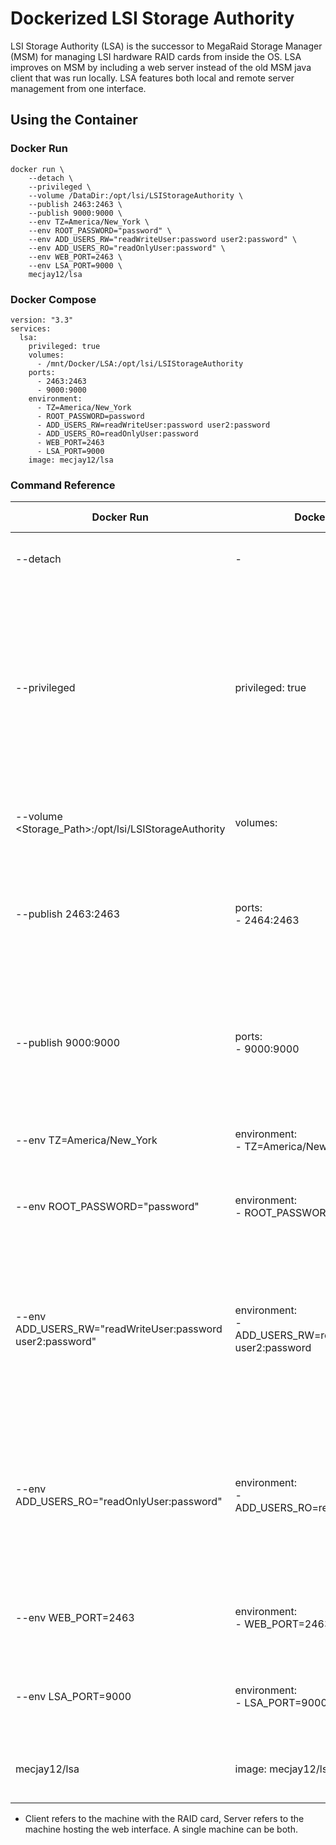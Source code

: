 # Dockerized LSI Storage Authority
LSI Storage Authority (LSA) is the successor to MegaRaid Storage Manager (MSM) for managing LSI hardware RAID cards from inside the OS. LSA improves on MSM by including a web server instead of the old MSM java client that was run locally. LSA features both local and remote server management from one interface.

## Using the Container
### Docker Run

```
docker run \
	--detach \
	--privileged \
	--volume /DataDir:/opt/lsi/LSIStorageAuthority \
	--publish 2463:2463 \
	--publish 9000:9000 \
	--env TZ=America/New_York \
	--env ROOT_PASSWORD="password" \
	--env ADD_USERS_RW="readWriteUser:password user2:password" \
	--env ADD_USERS_RO="readOnlyUser:password" \
	--env WEB_PORT=2463 \
	--env LSA_PORT=9000 \
	mecjay12/lsa
```

### Docker Compose

```
version: "3.3"
services:
  lsa:
    privileged: true
    volumes:
      - /mnt/Docker/LSA:/opt/lsi/LSIStorageAuthority
    ports:
      - 2463:2463
      - 9000:9000
    environment:
      - TZ=America/New_York
      - ROOT_PASSWORD=password
      - ADD_USERS_RW=readWriteUser:password user2:password
      - ADD_USERS_RO=readOnlyUser:password
      - WEB_PORT=2463
      - LSA_PORT=9000
    image: mecjay12/lsa
```

### Command Reference

| Docker Run | Docker Compose | Required On* | Effect |
| ---------- | -------------- | ------------ | ------ |
| --detach | - | All | Run the container in the background |
| --privileged | privileged: true |  Client | Required on the host with the RAID card. Grants the container access to hardware PCI devices. If there is a more specific way to do this (like with --device) please let me know in an issue. |
| --volume <Storage_Path>:/opt/lsi/LSIStorageAuthority | volumes: | Server | Mount the server files to make the configuration persistant. |
| --publish 2463:2463 | ports:<br>- 2464:2463 | Server | Opens the port for the web interface. The default is 2463. This should match WEB_PORT if it is set. |
| --publish 9000:9000 | ports:<br>- 9000:9000 | Client | Opens the port for remote management. The default port is 9000. This should match LSA_PORT on the client if it is set. |
| --env TZ=America/New_York | environment:<br>- TZ=America/New_York | Not | Sets timezone inside the container. |
| --env ROOT_PASSWORD="password" | environment:<br>- ROOT_PASSWORD=password | Not | Sets the password for the root user to login to the web interface. |
| --env ADD_USERS_RW="readWriteUser:password user2:password" | environment:<br>- ADD_USERS_RW=readWriteUser:password user2:password | Not | Creates additional users with read/write permission in the web interface. Users should be in <username>:<password> format with spaces between multiple users. |
| --env ADD_USERS_RO="readOnlyUser:password" | environment:<br>- ADD_USERS_RO=readOnlyUser:password | Not | Creates additional users with read-only permission in the web interface. Users should be in <username>:<password> format with spaces between multiple users. |
| --env WEB_PORT=2463 | environment:<br>- WEB_PORT=2463 | Not | Set the port for the web interface. Defaults to 2463 if not set. |
| --env LSA_PORT=9000 | environment:<br>- LSA_PORT=9000 | Not | Set the port for remote management. Defaults to 9000 if not set. |
| mecjay12/lsa | image: mecjay12/lsa | All | Pulls the latest stable version of this container. |

* Client refers to the machine with the RAID card, Server refers to the machine hosting the web interface. A single machine can be both.

